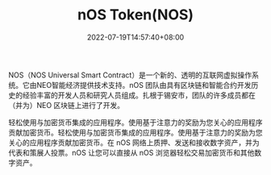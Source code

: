 ﻿---
weight: 
title: "nOS Token(NOS)"
description: "NOS（NOS Universal Smart Contract）是一个新的、透明的互联网虚拟操作系统"
date: 2022-07-19T14:57:40+08:00
lastmod: 2022-07-19T14:57:40+08:00
draft: false
authors: ["Simon"]
featuredImage: "nos-tokennos.jpg"
link: "https://nos.io/"
tags: ["数字代币","nOS Token(NOS)"]
categories: ["navigation"]
navigation: ["数字代币"]
lightgallery: true
toc: true
pinned: false
recommend: false
recommend1: false
---
NOS（NOS Universal Smart Contract）是一个新的、透明的互联网虚拟操作系统。它由NEO智能经济提供技术支持。nOS 团队由具有区块链和智能合约开发历史的经验丰富的开发人员和研究人员组成。扎根于锡安市，团队的许多成员都在（并为）NEO 区块链上进行了开发。

轻松使用与加密货币集成的应用程序。使用基于注意力的奖励为您关心的应用程序贡献加密货币。轻松使用与加密货币集成的应用程序。使用基于注意力的奖励为您关心的应用程序贡献加密货币。在 nOS 网络上质押、发送和接收数字资产，并为代表和策展人投票。nOS 让您可以直接从 nOS 浏览器轻松交易加密货币和其他数字资产。